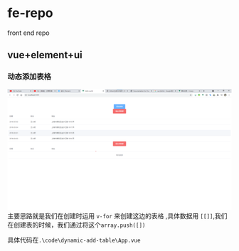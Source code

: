 # fe-repo
front end repo

## vue+element+ui

### 动态添加表格

![动态添加表格](images/动态添加表.png)
 主要思路就是我们在创建时运用 `v-for` 来创建这边的表格 ,具体数据用 `[[]]`,我们在创建表的时候，我们通过将这个`array.push([])`

具体代码在`.\code\dynamic-add-table\App.vue`  
